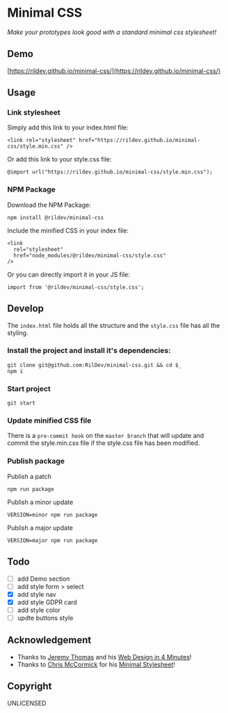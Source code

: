 # Minimal CSS

*Make your prototypes look good with a standard minimal css stylesheet!*

## Demo

[https://rildev.github.io/minimal-css/](https://rildev.github.io/minimal-css/)

## Usage

### Link stylesheet

Simply add this link to your index.html file:

```
<link rel="stylesheet" href="https://rildev.github.io/minimal-css/style.min.css" />
```

Or add this link to your style.css file:

```
@import url("https://rildev.github.io/minimal-css/style.min.css");
```

### NPM Package

Download the NPM Package:

```
npm install @rildev/minimal-css
```

Include the minified CSS in your index file:

```
<link
  rel="stylesheet"
  href="node_modules/@rildev/minimal-css/style.css"
/>
```

Or you can directly import it in your JS file:

```
import from '@rildev/minimal-css/style.css';
```

## Develop

The `index.html` file holds all the structure and the `style.css` file has all the styling.

### Install the project and install it's dependencies:

```
git clone git@github.com:RilDev/minimal-css.git && cd $_
npm i
```
### Start project

```
git start
```

### Update minified CSS file

There is a `pre-commit hook` on the `master branch` that will update and commit the style.min.css file if the style.css file has been modified.

### Publish package

Publish a patch

```
npm run package
```

Publish a minor update

```
VERSION=minor npm run package
```

Publish a major update

```
VERSION=major npm run package
```

## Todo

- [ ] add Demo section
- [ ] add style form > select
- [x] add style nav
- [x] add style GDPR card
- [ ] add style color
- [ ] updte buttons style

## Acknowledgement

- Thanks to [Jeremy Thomas](https://jgthms.com/) and his [Web Design in 4 Minutes](https://jgthms.com/web-design-in-4-minutes/)!
- Thanks to [Chris McCormick](https://github.com/chr15m) for his [Minimal Stylesheet](https://github.com/chr15m/minimal-stylesheet)!


## Copyright

UNLICENSED
